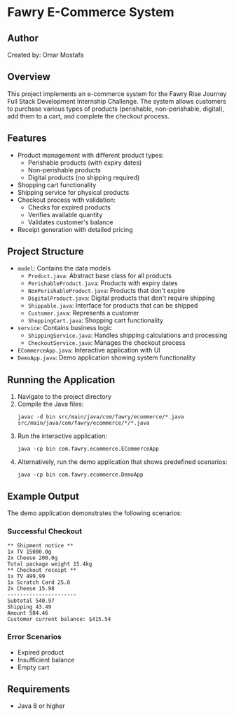 # Fawry E-Commerce System

## Author
Created by: Omar Mostafa

## Overview
This project implements an e-commerce system for the Fawry Rise Journey Full Stack Development Internship Challenge. The system allows customers to purchase various types of products (perishable, non-perishable, digital), add them to a cart, and complete the checkout process.

## Features
- Product management with different product types:
  - Perishable products (with expiry dates)
  - Non-perishable products
  - Digital products (no shipping required)
- Shopping cart functionality
- Shipping service for physical products
- Checkout process with validation:
  - Checks for expired products
  - Verifies available quantity
  - Validates customer's balance
- Receipt generation with detailed pricing

## Project Structure
- `model`: Contains the data models
  - `Product.java`: Abstract base class for all products
  - `PerishableProduct.java`: Products with expiry dates
  - `NonPerishableProduct.java`: Products that don't expire
  - `DigitalProduct.java`: Digital products that don't require shipping
  - `Shippable.java`: Interface for products that can be shipped
  - `Customer.java`: Represents a customer
  - `ShoppingCart.java`: Shopping cart functionality
- `service`: Contains business logic
  - `ShippingService.java`: Handles shipping calculations and processing
  - `CheckoutService.java`: Manages the checkout process
- `ECommerceApp.java`: Interactive application with UI
- `DemoApp.java`: Demo application showing system functionality

## Running the Application
1. Navigate to the project directory
2. Compile the Java files:
   ```
   javac -d bin src/main/java/com/fawry/ecommerce/*.java src/main/java/com/fawry/ecommerce/*/*.java
   ```
3. Run the interactive application:
   ```
   java -cp bin com.fawry.ecommerce.ECommerceApp
   ```
4. Alternatively, run the demo application that shows predefined scenarios:
   ```
   java -cp bin com.fawry.ecommerce.DemoApp
   ```

## Example Output
The demo application demonstrates the following scenarios:

### Successful Checkout
```
** Shipment notice **
1x TV 15000.0g
2x Cheese 200.0g
Total package weight 15.4kg
** Checkout receipt **
1x TV 499.99
1x Scratch Card 25.0
2x Cheese 15.98
----------------------
Subtotal 540.97
Shipping 43.49
Amount 584.46
Customer current balance: $415.54
```

### Error Scenarios
- Expired product
- Insufficient balance
- Empty cart

## Requirements
- Java 8 or higher
